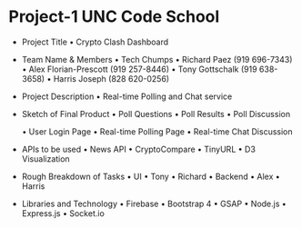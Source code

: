 # Project-1 UNC Code School

* Project Title
	• Crypto Clash Dashboard

* Team Name & Members
	• Tech Chumps
		• Richard Paez (919 696-7343)
		• Alex Florian-Prescott (919 257-8446)
		• Tony Gottschalk (919 638-3658)
		• Harris Joseph (828 620-0256)

* Project Description
	• Real-time Polling and Chat service

* Sketch of Final Product
	• Poll Questions
	• Poll Results
	• Poll Discussion

	• User Login Page
	• Real-time Polling Page
	• Real-time Chat Discussion
	
* APIs to be used
	• News API
	• CryptoCompare
	• TinyURL
	• D3 Visualization

* Rough Breakdown of Tasks
	• UI
		• Tony
		• Richard
	• Backend
		• Alex
		• Harris

* Libraries and Technology
	• Firebase
	• Bootstrap 4
	• GSAP
	• Node.js
	• Express.js
	• Socket.io


